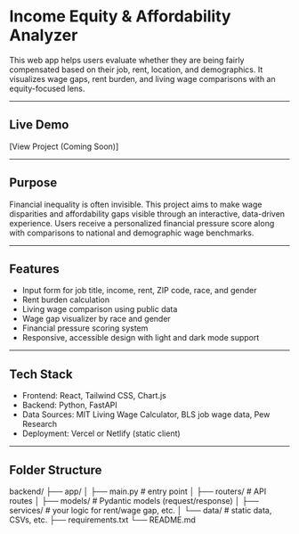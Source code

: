 # Income Equity & Affordability Analyzer

This web app helps users evaluate whether they are being fairly compensated based on their job, rent, location, and demographics. It visualizes wage gaps, rent burden, and living wage comparisons with an equity-focused lens.

---

## Live Demo  
[View Project (Coming Soon)]

---

## Purpose

Financial inequality is often invisible. This project aims to make wage disparities and affordability gaps visible through an interactive, data-driven experience. Users receive a personalized financial pressure score along with comparisons to national and demographic wage benchmarks.

---

## Features

- Input form for job title, income, rent, ZIP code, race, and gender
- Rent burden calculation
- Living wage comparison using public data
- Wage gap visualizer by race and gender
- Financial pressure scoring system
- Responsive, accessible design with light and dark mode support

---

## Tech Stack

- Frontend: React, Tailwind CSS, Chart.js
- Backend: Python, FastAPI
- Data Sources: MIT Living Wage Calculator, BLS job wage data, Pew Research
- Deployment: Vercel or Netlify (static client)
  

---

## Folder Structure

backend/
├── app/
│   ├── main.py         # entry point
│   ├── routers/        # API routes
│   ├── models/         # Pydantic models (request/response)
│   ├── services/       # your logic for rent/wage gap, etc.
│   └── data/           # static data, CSVs, etc.
├── requirements.txt
└── README.md


